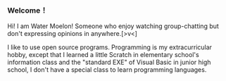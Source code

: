 ### Welcome！

Hi! I am Water Moelon! Someone who enjoy watching group-chatting but don't expressing opinions in anywhere.[>v<]

I like to use open source programs. Programming is my extracurricular hobby, except that I learned a little Scratch in elementary school's information class and the "standard EXE" of Visual Basic in junior high school, I don't have a special class to learn programming languages.
